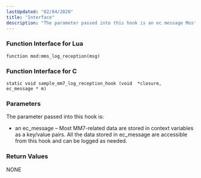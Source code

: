 ```yaml
---
lastUpdated: "02/04/2020"
title: "Interface"
description: "The parameter passed into this hook is an ec message Most MM 7 related data are stored in context variables as a key value pairs All the data stored in ec message are accessible from this hook and can be logged as needed NONE..."
---
```


### <a name="idp1139984"></a> Function Interface for Lua

`function mod:mms_log_reception(msg)`
### <a name="idp1141760"></a> Function Interface for C

```
static void sample_mm7_log_reception_hook (void  *closure,
ec_message * m)
```

### <a name="idp1028032"></a> Parameters

The parameter passed into this hook is:

*   an ec_message – Most MM7-related data are stored in context variables as a key/value pairs. All the data stored in ec_message are accessible from this hook and can be logged as needed.

### <a name="idp1031424"></a> Return Values

NONE